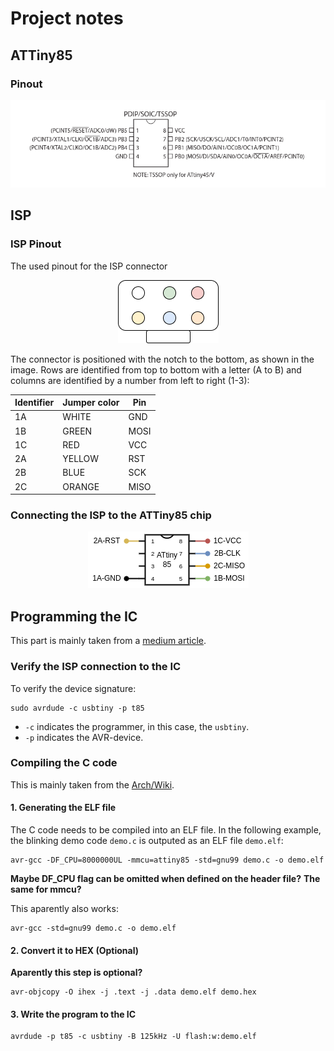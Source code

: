 # Project notes

## ATTiny85

### Pinout
<p align='center'>
    <img src='./figures/attiny_pinout.png'>
</p>


## ISP

### ISP Pinout
The used pinout for the ISP connector

<p align='center'>
    <img src='./figures/isp_pinout_connector.png'>
</p>

The connector is positioned with the notch to the bottom, as shown in the image. Rows are identified from top to bottom with a letter (A to B) and columns are identified by a number from left to right (1-3):


| **Identifier** | **Jumper color** | **Pin** |
|----------------|------------------|---------|
| 1A | WHITE | GND | 
| 1B | GREEN | MOSI | 
| 1C | RED | VCC | 
| 2A | YELLOW | RST | 
| 2B | BLUE | SCK | 
| 2C | ORANGE | MISO |

### Connecting the ISP to the ATTiny85 chip

<p align='center'>
    <img src='./figures/figures-isp_connection.png'>
</p>


## Programming the IC

This part is mainly taken from a [medium article](https://medium.com/@ppatil/avr-programing-using-avrdude-in-ubuntu-93734c26ad19). 


### Verify the ISP connection to the IC

To verify the device signature:

```
sudo avrdude -c usbtiny -p t85
```

- `-c` indicates the programmer, in this case, the `usbtiny`.
- `-p` indicates the AVR-device. 


### Compiling the C code 

This is mainly taken from the [Arch/Wiki](https://wiki.archlinux.org/title/AVR).

#### 1. Generating the ELF file

The C code needs to be compiled into an ELF file. In the following example, the blinking demo code `demo.c` is outputed as an ELF file `demo.elf`:

```
avr-gcc -DF_CPU=8000000UL -mmcu=attiny85 -std=gnu99 demo.c -o demo.elf
```

**Maybe DF_CPU flag can be omitted when defined on the header file?**
**The same for mmcu?**

This aparently also works:
```
avr-gcc -std=gnu99 demo.c -o demo.elf
```

#### 2. Convert it to HEX (Optional)

**Aparently this step is optional?**

```
avr-objcopy -O ihex -j .text -j .data demo.elf demo.hex
```

#### 3. Write the program to the IC

```
avrdude -p t85 -c usbtiny -B 125kHz -U flash:w:demo.elf
```